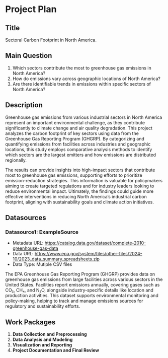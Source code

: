 # Project Plan

## Title
<!-- Give your project a short title. -->
Sectoral Carbon Footprint in North America.

## Main Question

<!-- Think about one main question you want to answer based on the data. -->
1. Which sectors contribute the most to greenhouse gas emissions in North America?
2. How do emissions vary across geographic locations of North America?
3. Are there identifiable trends in emissions within specific sectors of North America?

## Description

<!-- Describe your data science project in max. 200 words. Consider writing about why and how you attempt it. -->
Greenhouse gas emissions from various industrial sectors in North America represent an important environmental challenge, as they contribute significantly to climate change and air quality degradation. This project analyzes the carbon footprint of key sectors using data from the Greenhouse Gas Reporting Program (GHGRP). By categorizing and quantifying emissions from facilities across industries and geographic locations, this study employs comparative analysis methods to identify which sectors are the largest emitters and how emissions are distributed regionally.

The results can provide insights into high-impact sectors that contribute most to greenhouse gas emissions, supporting efforts to prioritize emission-reduction strategies. This information is valuable for policymakers aiming to create targeted regulations and for industry leaders looking to reduce environmental impact. Ultimately, the findings could guide more effective interventions in reducing North America’s industrial carbon footprint, aligning with sustainability goals and climate action initiatives.

## Datasources

<!-- Describe each datasources you plan to use in a section. Use the prefic "DatasourceX" where X is the id of the datasource. -->

### Datasource1: ExampleSource
* Metadata URL: https://catalog.data.gov/dataset/complete-2010-greenhouse-gas-data
* Data URL: https://www.epa.gov/system/files/other-files/2024-10/2023_data_summary_spreadsheets.zip
* Data Type: Mutiple CSV files

The EPA Greenhouse Gas Reporting Program (GHGRP) provides data on greenhouse gas emissions from large facilities across various sectors in the United States. Facilities report emissions annually, covering gases such as CO₂, CH₄, and N₂O, alongside industry-specific details like location and production activities. This dataset supports environmental monitoring and policy-making, helping to track and manage emissions sources for regulatory and sustainability efforts.

## Work Packages

<!-- List of work packages ordered sequentially, each pointing to an issue with more details. -->

1. **Data Collection and Preprocessing** 
2. **Data Analysis and Modeling** 
3. **Visualization and Reporting**
4. **Project Documentation and Final Review**